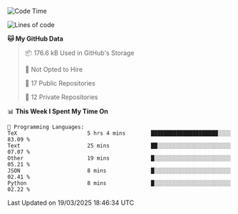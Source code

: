 <!--START_SECTION:waka-->
![Code Time](http://img.shields.io/badge/Code%20Time-1%2C083%20hrs%2014%20mins-blue)

![Lines of code](https://img.shields.io/badge/From%20Hello%20World%20I%27ve%20Written-222.6%20thousand%20lines%20of%20code-blue)

**🐱 My GitHub Data** 

> 📦 176.6 kB Used in GitHub's Storage 
 > 
> 🚫 Not Opted to Hire
 > 
> 📜 17 Public Repositories 
 > 
> 🔑 12 Private Repositories 
 > 
📊 **This Week I Spent My Time On** 

```text
💬 Programming Languages: 
TeX                      5 hrs 4 mins        █████████████████████░░░░   83.09 % 
Text                     25 mins             ██░░░░░░░░░░░░░░░░░░░░░░░   07.07 % 
Other                    19 mins             █░░░░░░░░░░░░░░░░░░░░░░░░   05.21 % 
JSON                     8 mins              █░░░░░░░░░░░░░░░░░░░░░░░░   02.41 % 
Python                   8 mins              █░░░░░░░░░░░░░░░░░░░░░░░░   02.22 % 
```


 Last Updated on 19/03/2025 18:46:34 UTC
<!--END_SECTION:waka-->
